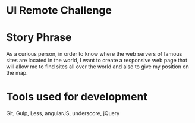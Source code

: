 UI Remote Challenge
===================

Story Phrase
====
As a curious person, in order to know where the web servers of famous sites are located in the world, I want to create a
responsive web page that will allow me to find sites all over the world and also to give my position on the map.

Tools used for development
====
Git, Gulp, Less, angularJS, underscore, jQuery